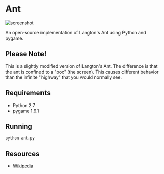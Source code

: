 Ant
===

![screenshot](https://github.com/jessehorne/ant/blob/master/screenshot.png)

An open-source implementation of Langton's Ant using Python and pygame.

## Please Note!
This is a slightly modified version of Langton's Ant. The difference is that the ant is confined to a "box" (the screen). This causes different behavior than the infinite "highway" that you would normally see.

## Requirements
* Python 2.7
* pygame 1.9.1

## Running
```
python ant.py
```

## Resources
* [Wikipedia](https://en.wikipedia.org/wiki/Langton%27s_ant)
